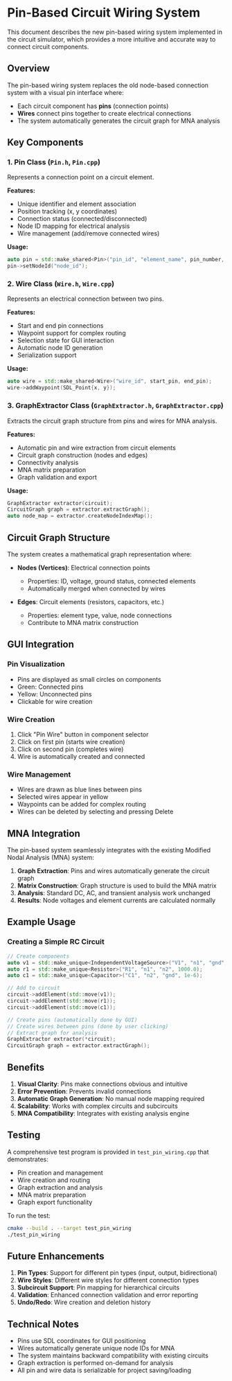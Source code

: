 # Pin-Based Circuit Wiring System

This document describes the new pin-based wiring system implemented in the circuit simulator, which provides a more intuitive and accurate way to connect circuit components.

## Overview

The pin-based wiring system replaces the old node-based connection system with a visual pin interface where:
- Each circuit component has **pins** (connection points)
- **Wires** connect pins together to create electrical connections
- The system automatically generates the circuit graph for MNA analysis

## Key Components

### 1. Pin Class (`Pin.h`, `Pin.cpp`)
Represents a connection point on a circuit element.

**Features:**
- Unique identifier and element association
- Position tracking (x, y coordinates)
- Connection status (connected/disconnected)
- Node ID mapping for electrical analysis
- Wire management (add/remove connected wires)

**Usage:**
```cpp
auto pin = std::make_shared<Pin>("pin_id", "element_name", pin_number, SDL_Point{x, y});
pin->setNodeId("node_id");
```

### 2. Wire Class (`Wire.h`, `Wire.cpp`)
Represents an electrical connection between two pins.

**Features:**
- Start and end pin connections
- Waypoint support for complex routing
- Selection state for GUI interaction
- Automatic node ID generation
- Serialization support

**Usage:**
```cpp
auto wire = std::make_shared<Wire>("wire_id", start_pin, end_pin);
wire->addWaypoint(SDL_Point{x, y});
```

### 3. GraphExtractor Class (`GraphExtractor.h`, `GraphExtractor.cpp`)
Extracts the circuit graph structure from pins and wires for MNA analysis.

**Features:**
- Automatic pin and wire extraction from circuit elements
- Circuit graph construction (nodes and edges)
- Connectivity analysis
- MNA matrix preparation
- Graph validation and export

**Usage:**
```cpp
GraphExtractor extractor(circuit);
CircuitGraph graph = extractor.extractGraph();
auto node_map = extractor.createNodeIndexMap();
```

## Circuit Graph Structure

The system creates a mathematical graph representation where:

- **Nodes (Vertices)**: Electrical connection points
  - Properties: ID, voltage, ground status, connected elements
  - Automatically merged when connected by wires

- **Edges**: Circuit elements (resistors, capacitors, etc.)
  - Properties: element type, value, node connections
  - Contribute to MNA matrix construction

## GUI Integration

### Pin Visualization
- Pins are displayed as small circles on components
- Green: Connected pins
- Yellow: Unconnected pins
- Clickable for wire creation

### Wire Creation
1. Click "Pin Wire" button in component selector
2. Click on first pin (starts wire creation)
3. Click on second pin (completes wire)
4. Wire is automatically created and connected

### Wire Management
- Wires are drawn as blue lines between pins
- Selected wires appear in yellow
- Waypoints can be added for complex routing
- Wires can be deleted by selecting and pressing Delete

## MNA Integration

The pin-based system seamlessly integrates with the existing Modified Nodal Analysis (MNA) system:

1. **Graph Extraction**: Pins and wires automatically generate the circuit graph
2. **Matrix Construction**: Graph structure is used to build the MNA matrix
3. **Analysis**: Standard DC, AC, and transient analysis work unchanged
4. **Results**: Node voltages and element currents are calculated normally

## Example Usage

### Creating a Simple RC Circuit

```cpp
// Create components
auto v1 = std::make_unique<IndependentVoltageSource>("V1", "n1", "gnd", 5.0);
auto r1 = std::make_unique<Resistor>("R1", "n1", "n2", 1000.0);
auto c1 = std::make_unique<Capacitor>("C1", "n2", "gnd", 1e-6);

// Add to circuit
circuit->addElement(std::move(v1));
circuit->addElement(std::move(r1));
circuit->addElement(std::move(c1));

// Create pins (automatically done by GUI)
// Create wires between pins (done by user clicking)
// Extract graph for analysis
GraphExtractor extractor(*circuit);
CircuitGraph graph = extractor.extractGraph();
```

## Benefits

1. **Visual Clarity**: Pins make connections obvious and intuitive
2. **Error Prevention**: Prevents invalid connections
3. **Automatic Graph Generation**: No manual node mapping required
4. **Scalability**: Works with complex circuits and subcircuits
5. **MNA Compatibility**: Integrates with existing analysis engine

## Testing

A comprehensive test program is provided in `test_pin_wiring.cpp` that demonstrates:

- Pin creation and management
- Wire creation and routing
- Graph extraction and analysis
- MNA matrix preparation
- Graph export functionality

To run the test:
```bash
cmake --build . --target test_pin_wiring
./test_pin_wiring
```

## Future Enhancements

1. **Pin Types**: Support for different pin types (input, output, bidirectional)
2. **Wire Styles**: Different wire styles for different connection types
3. **Subcircuit Support**: Pin mapping for hierarchical circuits
4. **Validation**: Enhanced connection validation and error reporting
5. **Undo/Redo**: Wire creation and deletion history

## Technical Notes

- Pins use SDL coordinates for GUI positioning
- Wires automatically generate unique node IDs for MNA
- The system maintains backward compatibility with existing circuits
- Graph extraction is performed on-demand for analysis
- All pin and wire data is serializable for project saving/loading
